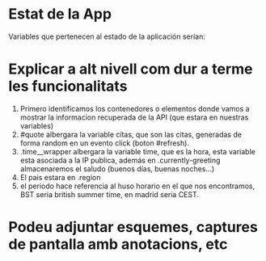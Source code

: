 # Estat de la App

Variables que pertenecen al estado de la aplicación serían:



# Explicar a alt nivell com dur a terme les funcionalitats

1. Primero identificamos los contenedores o elementos donde vamos a mostrar la informacion recuperada de la API (que estara en nuestras variables)
  1. #quote albergara la variable citas, que son las citas, generadas de forma random en un evento click (boton #refresh).
  2. .time__wrapper albergara la variable time, que es la hora, esta variable esta asociada a la IP publica, además en  .currently-greeting almacenaremos el saludo (buenos días, buenas noches...) 
  3. El pais estara en .region
  4. el periodo hace referencia al huso horario en el que nos encontramos, BST seria british summer time, en madrid seria CEST.  



# Podeu adjuntar esquemes, captures de pantalla amb anotacions, etc